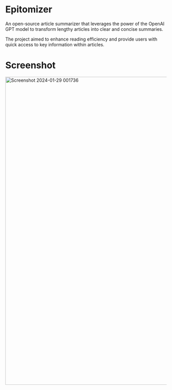 ﻿# Epitomizer

 An open-source article summarizer that leverages the power of the OpenAI GPT model to transform
 lengthy articles into clear and concise summaries.

 The project aimed to enhance reading efficiency and provide users with quick access to key information
 within articles.
 # Screenshot
 <img width="959" alt="Screenshot 2024-01-29 001736" src="https://github.com/draksham/Epitomizer/assets/123640464/8e4a845e-b73e-4f74-a9db-6b359f291850">

 
